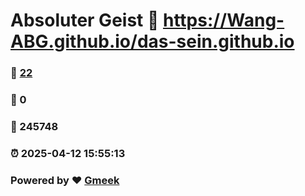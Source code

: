 # Absoluter Geist :link: https://Wang-ABG.github.io/das-sein.github.io 
### :page_facing_up: [22](https://Wang-ABG.github.io/das-sein.github.io/tag.html) 
### :speech_balloon: 0 
### :hibiscus: 245748 
### :alarm_clock: 2025-04-12 15:55:13 
### Powered by :heart: [Gmeek](https://github.com/Meekdai/Gmeek)
